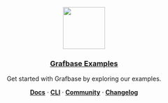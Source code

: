 <p align="center">
  <a href="https://grafbase.com">
    <img src="https://grafbase.com/images/other/grafbase-logo-circle.png" height="96">
    <h3 align="center">Grafbase Examples</h3>
  </a>
</p>

<p align="center">
 Get started with Grafbase by exploring our examples.
</p>

<p align="center">
  <a href="https://grafbase.com/docs"><strong>Docs</strong></a> ·
  <a href="https://grafbase.com/cli"><strong>CLI</strong></a> ·
  <a href="https://grafbase.com/community"><strong>Community</strong></a> ·
  <a href="https://grafbase.com/changelog"><strong>Changelog</strong></a>
</p>
